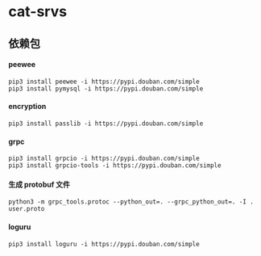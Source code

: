 # cat-srvs

## 依赖包

#### peewee

```shell script
pip3 install peewee -i https://pypi.douban.com/simple
pip3 install pymysql -i https://pypi.douban.com/simple
```

#### encryption

```shell script
pip3 install passlib -i https://pypi.douban.com/simple
```

#### grpc

```shell script
pip3 install grpcio -i https://pypi.douban.com/simple
pip3 install grpcio-tools -i https://pypi.douban.com/simple
```

#### 生成 protobuf 文件
```
python3 -m grpc_tools.protoc --python_out=. --grpc_python_out=. -I . user.proto
```

#### loguru

```shell script
pip3 install loguru -i https://pypi.douban.com/simple
```